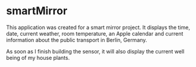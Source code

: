 # smartMirror
This application was created for a smart mirror project. It displays the time, date, current weather, room temperature, an Apple calendar and current information about the public transport in Berlin, Germany. 

As soon as I finish building the sensor, it will also display the current well being of my house plants.
